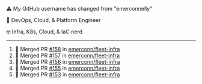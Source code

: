 ⚠️ My GitHub username has changed from "emerconnelly"

💼 DevOps, Cloud, & Platform Engineer

🤓 Infra, K8s, Cloud, & IaC nerd

---

<!--START_SECTION:activity-->
1. 🎉 Merged PR [#158](https://github.com/emerconn/fleet-infra/pull/158) in [emerconn/fleet-infra](https://github.com/emerconn/fleet-infra)
2. 🎉 Merged PR [#157](https://github.com/emerconn/fleet-infra/pull/157) in [emerconn/fleet-infra](https://github.com/emerconn/fleet-infra)
3. 🎉 Merged PR [#156](https://github.com/emerconn/fleet-infra/pull/156) in [emerconn/fleet-infra](https://github.com/emerconn/fleet-infra)
4. 🎉 Merged PR [#155](https://github.com/emerconn/fleet-infra/pull/155) in [emerconn/fleet-infra](https://github.com/emerconn/fleet-infra)
5. 🎉 Merged PR [#153](https://github.com/emerconn/fleet-infra/pull/153) in [emerconn/fleet-infra](https://github.com/emerconn/fleet-infra)
<!--END_SECTION:activity-->
